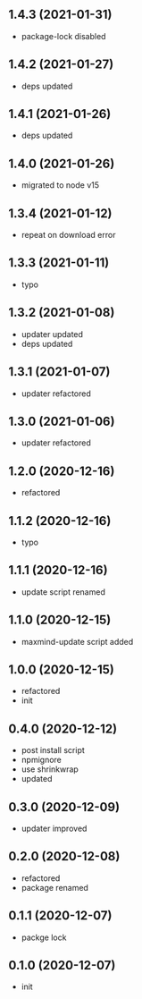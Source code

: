 ## 1.4.3 (2021-01-31)

-   package-lock disabled

## 1.4.2 (2021-01-27)

-   deps updated

## 1.4.1 (2021-01-26)

-   deps updated

## 1.4.0 (2021-01-26)

-   migrated to node v15

## 1.3.4 (2021-01-12)

-   repeat on download error

## 1.3.3 (2021-01-11)

-   typo

## 1.3.2 (2021-01-08)

-   updater updated
-   deps updated

## 1.3.1 (2021-01-07)

-   updater refactored

## 1.3.0 (2021-01-06)

-   updater refactored

## 1.2.0 (2020-12-16)

-   refactored

## 1.1.2 (2020-12-16)

-   typo

## 1.1.1 (2020-12-16)

-   update script renamed

## 1.1.0 (2020-12-15)

-   maxmind-update script added

## 1.0.0 (2020-12-15)

-   refactored
-   init

## 0.4.0 (2020-12-12)

-   post install script
-   npmignore
-   use shrinkwrap
-   updated

## 0.3.0 (2020-12-09)

-   updater improved

## 0.2.0 (2020-12-08)

-   refactored
-   package renamed

## 0.1.1 (2020-12-07)

-   packge lock

## 0.1.0 (2020-12-07)

-   init
